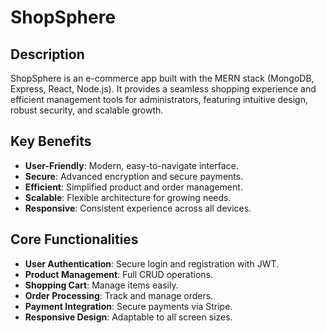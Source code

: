 # ShopSphere

## Description

ShopSphere is an e-commerce app built with the MERN stack (MongoDB, Express, React, Node.js). It provides a seamless shopping experience and efficient management tools for administrators, featuring intuitive design, robust security, and scalable growth.

## Key Benefits

- **User-Friendly**: Modern, easy-to-navigate interface.
- **Secure**: Advanced encryption and secure payments.
- **Efficient**: Simplified product and order management.
- **Scalable**: Flexible architecture for growing needs.
- **Responsive**: Consistent experience across all devices.

## Core Functionalities

- **User Authentication**: Secure login and registration with JWT.
- **Product Management**: Full CRUD operations.
- **Shopping Cart**: Manage items easily.
- **Order Processing**: Track and manage orders.
- **Payment Integration**: Secure payments via Stripe.
- **Responsive Design**: Adaptable to all screen sizes.
